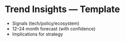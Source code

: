 # Trend Insights — Template
- Signals (tech/policy/ecosystem)
- 12–24 month forecast (with confidence)
- Implications for strategy
